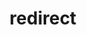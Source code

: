 ---
layout: 302
title: redirect
description: 302跳转网页
canonical_url: 'https://tggsearch.github.io/doc./302.html'
---